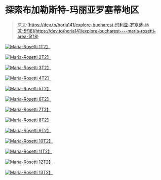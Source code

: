 # 探索布加勒斯特-玛丽亚罗塞蒂地区

> 原文:[https://dev.to/horia141/explore-bucharest-玛利亚-罗塞蒂-地区-5f18](https://dev.to/horia141/explore-bucharest----maria-rosetti-area-5f18)

[![Maria-Rosetti 1](../Images/255a8018a84108dbfe3e3b6ce4aca8a1.png)T2】](https://res.cloudinary.com/practicaldev/image/fetch/s--7qVkkfb7--/c_limit%2Cf_auto%2Cfl_progressive%2Cq_auto%2Cw_880/https://horia141.com/assets/maria-rosetti-1.jpg)

[![Maria-Rosetti 2](../Images/4d747c1d144c81771041553837d6fe83.png)T2】](https://res.cloudinary.com/practicaldev/image/fetch/s--J_gUXU70--/c_limit%2Cf_auto%2Cfl_progressive%2Cq_auto%2Cw_880/https://horia141.com/assets/maria-rosetti-2.jpg)

[![Maria-Rosetti 3](../Images/7f140de1db14bd2b81cdadd52e7ab313.png)T2】](https://res.cloudinary.com/practicaldev/image/fetch/s--Duuu1nmz--/c_limit%2Cf_auto%2Cfl_progressive%2Cq_auto%2Cw_880/https://horia141.com/assets/maria-rosetti-3.jpg)

[![Maria-Rosetti 4](../Images/e4b6f583b69bef62c3730bc1b0bbed5e.png)T2】](https://res.cloudinary.com/practicaldev/image/fetch/s--QqGiKfcQ--/c_limit%2Cf_auto%2Cfl_progressive%2Cq_auto%2Cw_880/https://horia141.com/assets/maria-rosetti-4.jpg)

[![Maria-Rosetti 5](../Images/5f70f0a58c0286fb55d61b1431cafa2d.png)T2】](https://res.cloudinary.com/practicaldev/image/fetch/s--9EzxOQh8--/c_limit%2Cf_auto%2Cfl_progressive%2Cq_auto%2Cw_880/https://horia141.com/assets/maria-rosetti-5.jpg)

[![Maria-Rosetti 6](../Images/1e775987b8c7033e40199b41b8931409.png)T2】](https://res.cloudinary.com/practicaldev/image/fetch/s--aacaDC_j--/c_limit%2Cf_auto%2Cfl_progressive%2Cq_auto%2Cw_880/https://horia141.com/assets/maria-rosetti-6.jpg)

[![Maria-Rosetti 7](../Images/162773af2faf8c6010730a3c89873f68.png)T2】](https://res.cloudinary.com/practicaldev/image/fetch/s--5Pr6VNuu--/c_limit%2Cf_auto%2Cfl_progressive%2Cq_auto%2Cw_880/https://horia141.com/assets/maria-rosetti-7.jpg)

[![Maria-Rosetti 8](../Images/b044263712186ddb0627a61a0a02e77c.png)T2】](https://res.cloudinary.com/practicaldev/image/fetch/s--0fky0bIG--/c_limit%2Cf_auto%2Cfl_progressive%2Cq_auto%2Cw_880/https://horia141.com/assets/maria-rosetti-8.jpg)

[![Maria-Rosetti 9](../Images/1d471daf4af5cccbcfc5887a14660bfa.png)T2】](https://res.cloudinary.com/practicaldev/image/fetch/s--lpYZWHFS--/c_limit%2Cf_auto%2Cfl_progressive%2Cq_auto%2Cw_880/https://horia141.com/assets/maria-rosetti-9.jpg)

[![Maria-Rosetti 10](../Images/f08bf55f413e7ac17770a104e5451a04.png)T2】](https://res.cloudinary.com/practicaldev/image/fetch/s--aA-Wvk-c--/c_limit%2Cf_auto%2Cfl_progressive%2Cq_auto%2Cw_880/https://horia141.com/assets/maria-rosetti-10.jpg)

[![Maria-Rosetti 11](../Images/367ce3e5f1548b2fcf6ecbfd05169e67.png)T2】](https://res.cloudinary.com/practicaldev/image/fetch/s--X0IkLkZh--/c_limit%2Cf_auto%2Cfl_progressive%2Cq_auto%2Cw_880/https://horia141.com/assets/maria-rosetti-11.jpg)

[![Maria-Rosetti 12](../Images/e413efc3444de7c97d9864b5ba20d3c8.png)T2】](https://res.cloudinary.com/practicaldev/image/fetch/s--c1_RXZJI--/c_limit%2Cf_auto%2Cfl_progressive%2Cq_auto%2Cw_880/https://horia141.com/assets/maria-rosetti-12.jpg)

[![Maria-Rosetti 13](../Images/3ce7e19d4db7322cd21e71e2cdde8ae9.png)T2】](https://res.cloudinary.com/practicaldev/image/fetch/s--yIMI_inA--/c_limit%2Cf_auto%2Cfl_progressive%2Cq_auto%2Cw_880/https://horia141.com/assets/maria-rosetti-13.jpg)